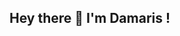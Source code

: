 ## Hey there 👋 I'm Damaris !

<!--
**dgoumtsop/dgoumtsop** is a ✨ _special_ ✨ repository because its `README.md` (this file) appears on your GitHub profile.
Junior CS Student @ George Mason University | SWE Intern | Web Dev & AI Enthusiast

🎯 **About Me**
- 🎓 CS major graduating **Dec 2026**
- 💻 Practicing LeetCode, building real-world projects, and shipping clean code
- 🌐 Freelance Web Developer (just launched a live booking platform!)
- 🤝 Actively networking and applying for SWE internships for Summer 202
